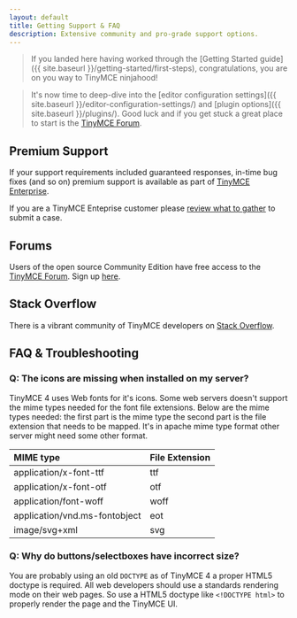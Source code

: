 ```yaml
---
layout: default
title: Getting Support & FAQ
description: Extensive community and pro-grade support options.
---
```



> If you landed here having worked through the [Getting Started guide]({{ site.baseurl }}/getting-started/first-steps), congratulations, you are on you way to TinyMCE ninjahood!

> It's now time to deep-dive into the [editor configuration settings]({{ site.baseurl }}/editor-configuration-settings/) and [plugin options]({{ site.baseurl }}/plugins/). Good luck and if you get stuck a great place to start is the [TinyMCE Forum](http://www.tinymce.com/forum/).


## Premium Support
If your support requirements included guaranteed responses, in-time bug fixes (and so on) premium support is available as part of [TinyMCE Enterprise](http://www.tinymce.com/enterprise/).

If you are a TinyMCE Enteprise customer please [review what to gather](http://docs.ephox.com/pages/viewpage.action?pageId=19760628) to submit a case.


## Forums
Users of the open source Community Edition have free access to the [TinyMCE Forum](http://www.tinymce.com/forum/). Sign up [here](http://www.tinymce.com/forum/register.php).


## Stack Overflow
There is a vibrant community of TinyMCE developers on [Stack Overflow](http://stackoverflow.com/search?tab=newest&q=tinymce).


## FAQ & Troubleshooting

### Q: The icons are missing when installed on my server?

TinyMCE 4 uses Web fonts for it's icons. Some web servers doesn't support the mime types needed for the font file extensions. Below are the mime types needed: the first part is the mime type the second part is the file extension that needs to be mapped. It's in apache mime type format other server might need some other format.

| MIME type                     | File Extension |
|:------------------------------|:---------------|
| application/x-font-ttf        | ttf  |
| application/x-font-otf        | otf  |
| application/font-woff         | woff |
| application/vnd.ms-fontobject | eot  |
| image/svg+xml                 | svg  |



### Q: Why do buttons/selectboxes have incorrect size?

You are probably using an old `DOCTYPE` as of TinyMCE 4 a proper HTML5 doctype is required. All web developers should use a standards rendering mode on their web pages. So use a HTML5 doctype like `<!DOCTYPE html>` to properly render the page and the TinyMCE UI.
